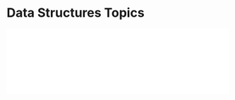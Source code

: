 # Data Structures Topics

<iframe  
 name="ifr"
 width=100% 
 src="/source/content/ds.html"  
 frameborder=0
 onresize = "this.height=this.contentWindow.document.body.scrollHeight"
 onload="this.height=this.contentWindow.document.body.scrollHeight"
 scrolling="no"
 allowfullscreen>
 </iframe>